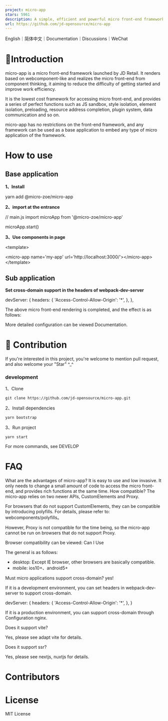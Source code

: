 ```yaml
---
project: micro-app
stars: 5961
description: A simple, efficient and powerful micro front-end framework. 一款简约、高效、功能强大的微前端框架
url: https://github.com/jd-opensource/micro-app
---
```


English｜简体中文｜Documentation｜Discussions｜WeChat

📖Introduction
==============

micro-app is a micro front-end framework launched by JD Retail. It renders based on webcomponent-like and realizes the micro front-end from component thinking, it aiming to reduce the difficulty of getting started and improve work efficiency.

It is the lowest cost framework for accessing micro front-end, and provides a series of perfect functions such as JS sandbox, style isolation, element isolation, preloading, resource address completion, plugin system, data communication and so on.

micro-app has no restrictions on the front-end framework, and any framework can be used as a base application to embed any type of micro application of the framework.

How to use
==========

Base application
----------------

**1、Install**

yarn add @micro-zoe/micro-app

**2、import at the entrance**

// main.js
import microApp from '@micro-zoe/micro-app'

microApp.start()

**3、Use components in page**

<!-- my-page.vue -->
<template\>
  <!-- 👇 name is the app name, url is the app address -->
  <micro-app name\='my-app' url\='http://localhost:3000/'\></micro-app\>
</template\>

Sub application
---------------

**Set cross-domain support in the headers of webpack-dev-server**

devServer: {
  headers: {
    'Access-Control-Allow-Origin': '\*',
  },
},

The above micro front-end rendering is completed, and the effect is as follows:

More detailed configuration can be viewed Documentation.

🤝 Contribution
===============

If you're interested in this project, you're welcome to mention pull request, and also welcome your "Star" ^\_^

### development

1、Clone

```
git clone https://github.com/jd-opensource/micro-app.git
```

2、Install dependencies

```
yarn bootstrap
```

3、Run project

```
yarn start
```

For more commands, see DEVELOP

FAQ
===

What are the advantages of micro-app? It is easy to use and low invasive. It only needs to change a small amount of code to access the micro front-end, and provides rich functions at the same time. How compatible? The micro-app relies on two newer APIs, CustomElements and Proxy.

For browsers that do not support CustomElements, they can be compatible by introducing polyfills. For details, please refer to: webcomponents/polyfills。

However, Proxy is not compatible for the time being, so the micro-app cannot be run on browsers that do not support Proxy.

Browser compatibility can be viewed: Can I Use

The general is as follows:

-   desktop: Except IE browser, other browsers are basically compatible.
-   mobile: ios10+、android5+

Must micro applications support cross-domain? yes!

If it is a development environment, you can set headers in webpack-dev-server to support cross-domain.

devServer: {
  headers: {
    'Access-Control-Allow-Origin': '\*',
  },
}

If it is a production environment, you can support cross-domain through Configuration nginx.

Does it support vite?

Yes, please see adapt vite for details.

Does it support ssr?

Yes, please see nextjs, nuxtjs for details.

Contributors
============

License
=======

MIT License
